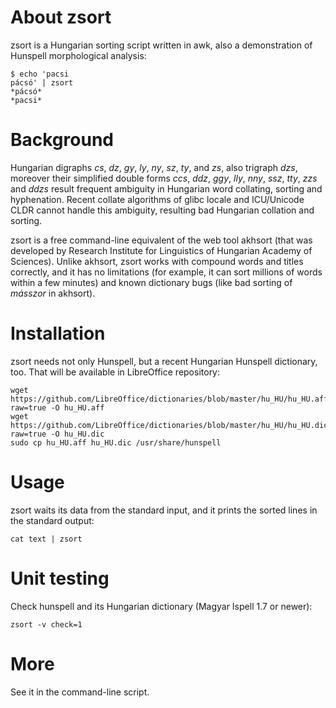 # About zsort

zsort is a Hungarian sorting script written in awk, also a
demonstration of Hunspell morphological analysis:

```
$ echo 'pacsi
pácsó' | zsort
*pácsó*
*pacsi*
```

# Background

Hungarian digraphs *cs*, *dz*, *gy*, *ly*, *ny*, *sz*, *ty*,
and *zs*, also trigraph *dzs*, moreover their simplified
double forms *ccs*, *ddz*, *ggy*, *lly*, *nny*, *ssz*, *tty*,
*zzs* and *ddzs* result frequent ambiguity in Hungarian word
collating, sorting and hyphenation. Recent collate algorithms
of glibc locale and ICU/Unicode CLDR cannot handle this
ambiguity, resulting bad Hungarian collation and sorting.

zsort is a free command-line equivalent of the web tool akhsort
(that was developed by Research Institute for Linguistics of
Hungarian Academy of Sciences). Unlike akhsort, zsort works
with compound words and titles correctly, and it has no limitations
(for example, it can sort millions of words within a few minutes) and
known dictionary bugs (like bad sorting of *másszor* in akhsort).

# Installation

zsort needs not only Hunspell, but a recent Hungarian Hunspell
dictionary, too. That will be available in LibreOffice repository:

```
wget https://github.com/LibreOffice/dictionaries/blob/master/hu_HU/hu_HU.aff?raw=true -O hu_HU.aff
wget https://github.com/LibreOffice/dictionaries/blob/master/hu_HU/hu_HU.dic?raw=true -O hu_HU.dic
sudo cp hu_HU.aff hu_HU.dic /usr/share/hunspell
```

# Usage

zsort waits its data from the standard input, and it prints the
sorted lines in the standard output:

```
cat text | zsort
```

# Unit testing

Check hunspell and its Hungarian dictionary (Magyar Ispell 1.7 or newer):

```
zsort -v check=1
```

# More

See it in the command-line script.
